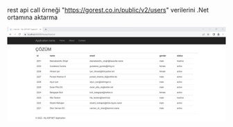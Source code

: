 rest api call örneği
"https://gorest.co.in/public/v2/users" verilerini .Net ortamına aktarma

![result](result.png)

